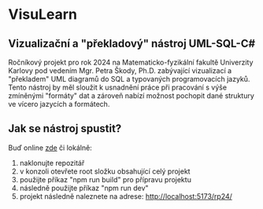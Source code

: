 # VisuLearn 
## Vizualizační a "překladový" nástroj UML-SQL-C# 

Ročníkový projekt pro rok 2024 na Matematicko-fyzikální fakultě Univerzity Karlovy pod vedením Mgr. Petra Škody, Ph.D. zabývající vizualizací a "překladem" UML diagramů do SQL a typovaných programovacích jazyků. Tento nástroj by měl sloužit k usnadnění práce při pracování s výše zmíněnými "formáty" dat a zároveň nabízí možnost pochopit dané struktury ve vícero jazycích a formátech.

## Jak se nástroj spustit?
Buď online [zde](https://xmon3r.github.io/rp24/) či lokálně:

1. naklonujte repozitář
2. v konzoli otevřete root složku obsahující celý projekt
3. použijte příkaz "npm run build" pro přípravu projektu
4. následně použijte příkaz "npm run dev" 
5. projekt následně naleznete na adrese: [http://localhost:5173/rp24/](http://localhost:5173/rp24/) 



